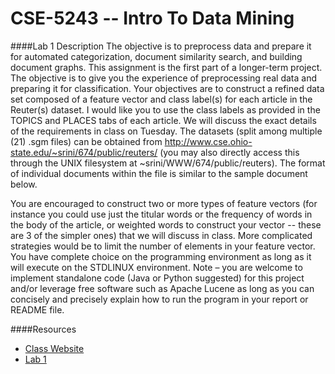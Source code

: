 # CSE-5243 -- Intro To Data Mining

####Lab 1 Description
The objective is to preprocess data and prepare it for automated categorization, document similarity search, and building document graphs. This assignment is the first part of a longer-term project. The objective is to give you the experience of preprocessing real data and preparing it for classification. Your objectives are to construct a refined data set composed of a feature vector and class label(s) for each article in the Reuter(s) dataset.  I would like you to use the class labels as provided in the TOPICS and PLACES tabs of each article. We will discuss the exact details of the requirements in class on Tuesday. The datasets (split among multiple (21) .sgm files) can be obtained from http://www.cse.ohio-state.edu/~srini/674/public/reuters/  (you may also directly access this through the UNIX filesystem at ~srini/WWW/674/public/reuters). The format of individual documents within the file is similar to the sample document below. 

You are encouraged to construct two or more types of feature vectors (for instance you could use just the titular words or the frequency of words in the body of the article, or weighted words to construct your vector -- these are 3 of the simpler ones) that we will discuss in class. More complicated strategies would be to limit the number of elements in your feature vector. You have complete choice on the programming environment as long as it will execute on the STDLINUX environment. Note – you are welcome to implement standalone code (Java or Python suggested) for this project and/or leverage free software such as Apache Lucene as long as you can concisely and precisely explain how to run the program in your report or README file.

####Resources

* [Class Website](http://web.cse.ohio-state.edu/~srini/674/)
* [Lab 1](http://web.cse.ohio-state.edu/~srini/674/assignment1.doc)
